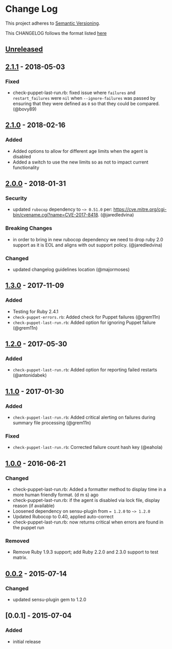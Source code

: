 # Change Log
This project adheres to [Semantic Versioning](http://semver.org/).

This CHANGELOG follows the format listed [here](https://github.com/sensu-plugins/community/blob/master/HOW_WE_CHANGELOG.md)

## [Unreleased]

## [2.1.1] - 2018-05-03
### Fixed
- check-puppet-last-run.rb: fixed issue where `failures` and `restart_failures` were `nil` when `--ignore-failures` was passed by ensuring that they were defined as `0` so that they could be compared. (@bovy89)

## [2.1.0] - 2018-02-16
### Added
- Added options to allow for different age limits when the agent is disabled
- Added a switch to use the new limits so as not to impact current functionality

## [2.0.0] - 2018-01-31
### Security
- updated `rubocop` dependency to `~> 0.51.0` per: https://cve.mitre.org/cgi-bin/cvename.cgi?name=CVE-2017-8418. (@jaredledvina)

### Breaking Changes
- in order to bring in new rubocop dependency we need to drop ruby 2.0 support as it is EOL and aligns with out support policy. (@jaredledvina)

### Changed
- updated changelog guidelines location (@majormoses)

## [1.3.0] - 2017-11-09
### Added
- Testing for Ruby 2.4.1
- `check-puppet-errors.rb`: Added check for Puppet failures (@grem11n)
- `check-puppet-last-run.rb`: Added option for ignoring Puppet failure (@grem11n)

## [1.2.0] - 2017-05-30
### Added
- `check-puppet-last-run.rb`: Added option for reporting failed restarts (@antonidabek)

## [1.1.0] - 2017-01-30
### Added
- `check-puppet-last-run.rb`: Added critical alerting on failures during summary file processing (@grem11n)

### Fixed
- `check-puppet-last-run.rb`: Corrected failure count hash key (@eahola)

## [1.0.0] - 2016-06-21
### Changed
- check-puppet-last-run.rb: Added a formatter method to display time in a more human friendly format. (d m s) ago
- check-puppet-last-run.rb: if the agent is disabled via lock file, display reason (if available)
- Loosened dependency on sensu-plugin from `= 1.2.0` to `~> 1.2.0`
- Updated Rubocop to 0.40, applied auto-correct
- check-puppet-last-run.rb: now returns critical when errors are found in the puppet run

### Removed
- Remove Ruby 1.9.3 support; add Ruby 2.2.0 and 2.3.0 support to test matrix.

## [0.0.2] - 2015-07-14
### Changed
- updated sensu-plugin gem to 1.2.0

## [0.0.1] - 2015-07-04
### Added
- initial release

[Unreleased]: https://github.com/sensu-plugins/sensu-plugins-puppet/compare/2.1.1...HEAD
[2.1.1]: https://github.com/sensu-plugins/sensu-plugins-puppet/compare/2.1.0...2.1.1
[2.1.0]: https://github.com/sensu-plugins/sensu-plugins-puppet/compare/2.0.0...2.1.0
[2.0.0]: https://github.com/sensu-plugins/sensu-plugins-puppet/compare/1.3.0...2.0.0
[1.3.0]: https://github.com/sensu-plugins/sensu-plugins-puppet/compare/1.2.0...1.3.0
[1.2.0]: https://github.com/sensu-plugins/sensu-plugins-puppet/compare/1.1.0...1.2.0
[1.1.0]: https://github.com/sensu-plugins/sensu-plugins-puppet/compare/1.0.0...1.1.0
[1.0.0]: https://github.com/sensu-plugins/sensu-plugins-puppet/compare/0.0.2...1.0.0
[0.0.2]: https://github.com/sensu-plugins/sensu-plugins-puppet/compare/0.0.1...0.0.2
